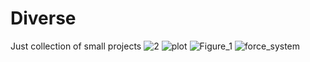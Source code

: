 # Diverse
Just collection of small projects
![2](https://github.com/user-attachments/assets/d18cbeb3-1044-42a4-9b2f-9857fb34fc84)
![plot](https://github.com/user-attachments/assets/cad1f7a8-05bb-4dfd-a0fb-a5b9b6c44c98)
![Figure_1](https://github.com/user-attachments/assets/962cdd52-d9cf-4188-b9d6-d041db3737ee)
![force_system](https://github.com/user-attachments/assets/9acb6efc-6d86-4844-bea0-5356a20f2d32)
